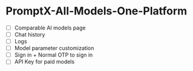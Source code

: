 # PromptX-All-Models-One-Platform
- [ ] Comparable AI models page
- [ ] Chat history
- [ ] Logs
- [ ] Model parameter customization
- [ ] Sign in + Normal OTP to sign in
- [ ] API Key for paid models
